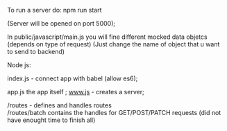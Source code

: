 To run a server do: 
npm run start
 
(Server will be opened on port 5000);

In public/javascript/main.js you will fine different mocked data objetcs (depends on type of request)
(Just change the name of object that u want to send to backend)

Node js:

index.js - connect app with babel (allow es6);

app.js the app itself ;
www.js - creates a server;

/routes - defines and handles routes  
/routes/batch  contains the handles for GET/POST/PATCH requests  (did not have enought time to finish all)




